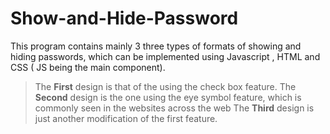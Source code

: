 # Show-and-Hide-Password
This program contains mainly 3 three types of formats of showing and hiding passwords, which can be implemented using Javascript , HTML and CSS ( JS being the main component).

 > The **First** design is that of the using the check box feature.
 > The **Second** design is the one using the eye symbol feature, which is commonly seen in the websites across the web
 > The **Third** design is just another modification of the first feature.
